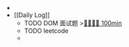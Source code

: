 -
- [[Daily Log]]
	- TODO DOM 面试题 >[🍅🍅🍅🍅 100min](#agenda-pomo://?t=f-1694224583993-1500%2Cf-1694270105977-1500%2Cf-1694272891068-1500%2Cf-1694275795414-1500)
	- TODO leetcode
	-